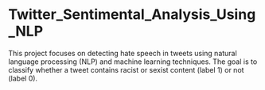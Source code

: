 # Twitter_Sentimental_Analysis_Using_NLP
This project focuses on detecting hate speech in tweets using natural language processing (NLP) and machine learning techniques. The goal is to classify whether a tweet contains racist or sexist content (label 1) or not (label 0).
